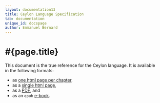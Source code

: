 ```yaml
---
layout: documentation13
title: Ceylon Language Specification 
tab: documentation
unique_id: docspage
author: Emmanuel Bernard
---
```


# #{page.title}

This document is the true reference for the Ceylon language.
It is available in the following formats:

- as [one html page per chapter](html/),
- as a [single html page](html_single),
- as a [PDF](pdf/ceylon-language-specification.pdf), and
- as an `epub` [e-book](ceylon-language-specification-1.3.1.epub).